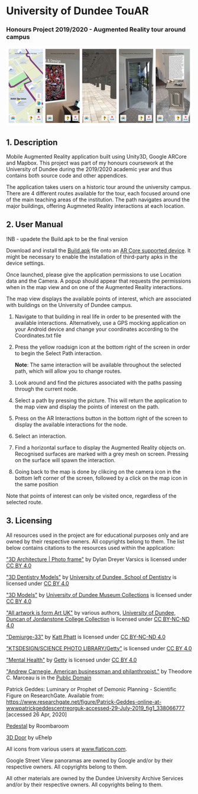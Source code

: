 # University of Dundee TouAR
### Honours Project 2019/2020 - Augmented Reality tour around campus
<img src="collage.png" />

## 1. Description
Mobile Augmented Reality application built using Unity3D, Google ARCore and Mapbox. This project was part of my honours coursework at the University of Dundee during the 2019/2020 academic year and thus contains both source code and other appendices. 

The application takes users on a historic tour around the university campus. There are 4 different routes available for the tour, each focused around one of the main teaching areas of the institution. The path navigates around the major buildings, offering Augmneted Reality interactions at each location.

## 2. User Manual
!NB - upadete the Build.apk to be the final version

Download and install the <a href="https://dmail-my.sharepoint.com/:u:/g/personal/kvzmarshalov_dundee_ac_uk/EY2nbH4gajlGsHJaSFqUEp8Bm_sCXCmCvFnhvMD2Nd07Ew?e=ePGh7n">Build.apk</a> file onto an [AR Core supported device](https://developers.google.com/ar/discover/supported-devices). It might be necessary to enable the installation of third-party apks in the device settings. 

Once launched, please give the application permissions to use Location data and the Camera. A popup should appear that requests the permissions when in the map view and on one of the Augmented Reality interactions. 

The map view displays the available points of interest, which are associated with buildings on the University of Dundee campus. 

1. Navigate to that building in real life in order to be presented with the available interactions. Alternatively, use a GPS mocking application on your Android device and change your coordinates according to the Coordinates.txt file
2. Press the yellow roadsign icon at the bottom right of the screen in order to begin the Select Path interaction. 

    **Note**: The same interaction will be available throughout the selected path, which will allow you to change routes.

3. Look around and find the pictures associated with the paths passing through the current node. 
4. Select a path by pressing the picture. This will return the application to the map view and display the points of interest on the path.
5. Press on the AR Interactions button in the bottom right of the screen to display the available interactions for the node. 
6. Select an interaction.
7. Find a horizontal surface to display the Augmented Reality objects on. Recognised surfaces are marked with a grey mesh on screen. Pressing on the surface will spawn the interaction.
8. Going back to the map is done by clikcing on the camera icon in the bottom left corner of the screen, followed by a click on the map icon in the same position

Note that points of interest can only be visited once, regardless of the selected route.

## 3. Licensing

All resources used in the project are for educational purposes only and are owned by their respective owners. All copyrights belong to them. The list below contains citations to the resources used within the application:

<a href="https://skfb.ly/6SsGS" target="_blank">"3D Architecture | Photo frame"</a> by <a> Dylan Dreyer Varsics</a> is licensed under <a href="http://creativecommons.org/licenses/by/4.0" target="_blank">CC BY 4.0</a>

<a href="https://sketchfab.com/DundeeDental" target="_blank">"3D Dentistry Models"</a> by <a href="https://sketchfab.com/DundeeDental" target="_blank"> University of Dundee, School of Dentistry</a> is licensed under <a href="http://creativecommons.org/licenses/by/4.0" target="_blank">CC BY 4.0</a>

<a href="https://sketchfab.com/uod_museums" target="_blank">"3D Models"</a> by <a href="https://sketchfab.com/uod_museums" target="_blank"> University of Dundee Museum Collections</a> is licensed under <a href="http://creativecommons.org/licenses/by/4.0" target="_blank">CC BY 4.0</a>

<a href="https://artuk.org/discover/artworks/search/collectionx:university-of-dundee-duncan-of-jordanstone-college-collection-1446" target="_blank">"All artwork is form Art UK"</a> by <a>various authors</a>, <a href="https://www.dundee.ac.uk/djcad/" target="_blank">University of Dundee, Duncan of Jordanstone College Collection</a> is licensed under <a href="http://creativecommons.org/licenses/by-nc-nd/4.0" target="_blank">CC BY-NC-ND 4.0</a>

<a href="https://www.behance.net/gallery/70910597/Demiurge-33" target="_blank">"Demiurge-33"</a> by <a href="https://www.behance.net/kattphatt" target="_blank">Katt Phatt</a> is licensed under <a href="http://creativecommons.org/licenses/by-nc-nd/4.0" target="_blank">CC BY-NC-ND 4.0</a>

<a href="https://www.newscientist.com/term/dna/" target="_blank">"KTSDESIGN/SCIENCE PHOTO LIBRARY/Getty"</a> is licensed under <a href="http://creativecommons.org/licenses/by/4.0" target="_blank">CC BY 4.0</a>

<a href="https://www.independent.co.uk/voices/mental-health-crisis-world-social-work-day-depression-anxiety-support-community-care-a8264666.html" target="_blank">"Mental Health"</a> by <a href="https://www.independent.co.uk/voices/mental-health-crisis-world-social-work-day-depression-anxiety-support-community-care-a8264666.html" target="_blank">Getty</a> is licensed under <a href="http://creativecommons.org/licenses/by/4.0" target="_blank">CC BY 4.0</a>

<a href="https://en.wikipedia.org/wiki/Andrew_Carnegie#/media/File:Andrew_Carnegie,_three-quarter_length_portrait,_seated,_facing_slightly_left,_1913.jpg" target="_blank">"Andrew Carnegie, American businessman and philanthropist."</a> by <a>Theodore C. Marceau </a> is in the <a href="https://wiki.creativecommons.org/Public_domain" target="_blank">Public Domain</a>

Patrick Geddes: Luminary or Prophet of Demonic Planning - Scientific Figure on ResearchGate. Available from: https://www.researchgate.net/figure/Patrick-Geddes-online-at-wwwpatrickgeddescentreorguk-accessed-29-July-2019_fig1_338066777 [accessed 26 Apr, 2020] 

<a href="https://www.turbosquid.com/3d-models/free-max-model-architectural-modules/767833">Pedestal</a> by Roombaroom

<a href="https://www.turbosquid.com/3d-models/3d-door-1323686">3D Door</a> by 
uEhelp

All icons from various users at  www.flaticon.com. 

Google Street View panoramas are owned by Google and/or by their respective owners. All copyrights belong to them.

All other materials are owned by the Dundee University Archive Services and/or by their respective owners. All copyrights beling to them.
